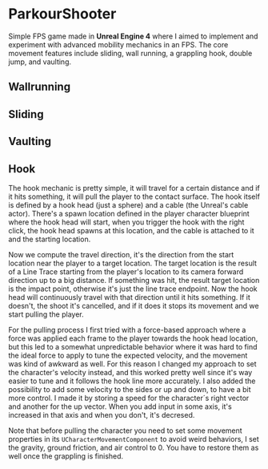 # ParkourShooter
Simple FPS game made in **Unreal Engine 4** where I aimed to implement and experiment with advanced mobility mechanics in an FPS. The core movement features include sliding, wall running, a grappling hook, double jump, and vaulting. 

## Wallrunning

## Sliding

## Vaulting

## Hook
The hook mechanic is pretty simple, it will travel for a certain distance and if it hits something, it will pull the player to the contact surface. The hook itself is defined by a hook head (just a sphere) and a cable (the Unreal's cable actor). There's a spawn location defined in the player character blueprint where the hook head will start, when you trigger the hook with the right click, the hook head spawns at this location, and the cable is attached to it and the starting location. 

Now we compute the travel direction, it's the direction from the start location near the player to a target location. The target location is the result of a Line Trace starting from the player's location to its camera forward direction up to a big distance. If something was hit, the result target location is the impact point, otherwise it's just the line trace endpoint. Now the hook head will continuously travel with that direction until it hits something. If it doesn't, the shoot it's cancelled, and if it does it stops its movement and we start pulling the player.

For the pulling process I first tried with a force-based approach where a force was applied each frame to the player towards the hook head location, but this led to a somewhat unpredictable behavior where it was hard to find the ideal force to apply to tune the expected velocity, and the movement was kind of awkward as well. For this reason I changed my approach to set the character's velocity instead, and this worked pretty well since it's way easier to tune and it follows the hook line more accurately. I also added the possibility to add some velocity to the sides or up and down, to have a bit more control. I made it by storing a speed for the character´s right vector and another for the up vector. When you add input in some axis, it's increased in that axis and when you don't, it's decresed. 

Note that before pulling the character you need to set some movement properties in its `UCharacterMovementComponent` to avoid weird behaviors, I set the gravity, ground friction, and air control to 0. You have to restore them as well once the grappling is finished.
